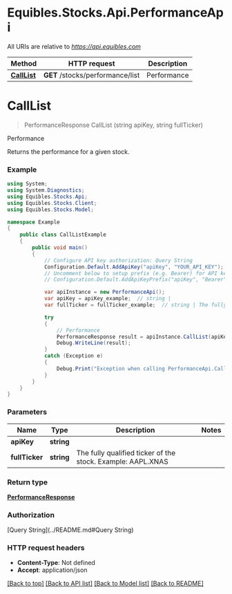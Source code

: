 # Equibles.Stocks.Api.PerformanceApi

All URIs are relative to *https://api.equibles.com*

Method | HTTP request | Description
------------- | ------------- | -------------
[**CallList**](PerformanceApi.md#calllist) | **GET** /stocks/performance/list | Performance

<a name="calllist"></a>
# **CallList**
> PerformanceResponse CallList (string apiKey, string fullTicker)

Performance

Returns the performance for a given stock.

### Example
```csharp
using System;
using System.Diagnostics;
using Equibles.Stocks.Api;
using Equibles.Stocks.Client;
using Equibles.Stocks.Model;

namespace Example
{
    public class CallListExample
    {
        public void main()
        {
            // Configure API key authorization: Query String
            Configuration.Default.AddApiKey("apiKey", "YOUR_API_KEY");
            // Uncomment below to setup prefix (e.g. Bearer) for API key, if needed
            // Configuration.Default.AddApiKeyPrefix("apiKey", "Bearer");

            var apiInstance = new PerformanceApi();
            var apiKey = apiKey_example;  // string | 
            var fullTicker = fullTicker_example;  // string | The fully qualified ticker of the stock. Example: AAPL.XNAS

            try
            {
                // Performance
                PerformanceResponse result = apiInstance.CallList(apiKey, fullTicker);
                Debug.WriteLine(result);
            }
            catch (Exception e)
            {
                Debug.Print("Exception when calling PerformanceApi.CallList: " + e.Message );
            }
        }
    }
}
```

### Parameters

Name | Type | Description  | Notes
------------- | ------------- | ------------- | -------------
 **apiKey** | **string**|  | 
 **fullTicker** | **string**| The fully qualified ticker of the stock. Example: AAPL.XNAS | 

### Return type

[**PerformanceResponse**](PerformanceResponse.md)

### Authorization

[Query String](../README.md#Query String)

### HTTP request headers

 - **Content-Type**: Not defined
 - **Accept**: application/json

[[Back to top]](#) [[Back to API list]](../README.md#documentation-for-api-endpoints) [[Back to Model list]](../README.md#documentation-for-models) [[Back to README]](../README.md)
